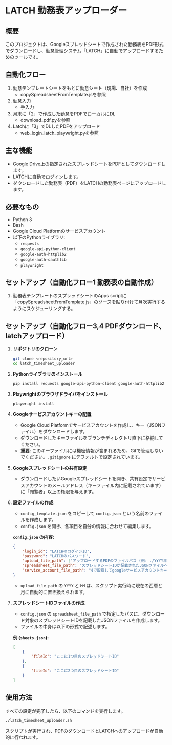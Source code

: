 # LATCH 勤務表アップローダー

## 概要

このプロジェクトは、Googleスプレッドシートで作成された勤務表をPDF形式でダウンロードし、勤怠管理システム「LATCH」に自動でアップロードするためのツールです。

## 自動化フロー
1. 勤怠テンプレートシートをもとに勤怠シート（現場、自社）を作成
   - copySpreadsheetFromTemplate.jsを参照
2. 勤怠入力
   - 手入力
3. 月末に「2」で作成した勤怠をPDFでローカルにDL
   - download_pdf.pyを参照
4. Latchに「3」でDLしたPDFをアップロード
   - web_login_latch_playwright.pyを参照

## 主な機能
-   Google Drive上の指定されたスプレッドシートをPDFとしてダウンロードします。
-   LATCHに自動でログインします。
-   ダウンロードした勤務表（PDF）をLATCHの勤務表ページにアップロードします。

## 必要なもの

-   Python 3
-   Bash
-   Google Cloud Platformのサービスアカウント
-   以下のPythonライブラリ:
    -   `requests`
    -   `google-api-python-client`
    -   `google-auth-httplib2`
    -   `google-auth-oauthlib`
    -   `playwright`

## セットアップ（自動化フロー1 勤務表の自動作成）
1. 勤務表テンプレートのスプレッドシートのApps scriptに「copySpreadsheetFromTemplate.js」のソースを貼り付けて月次実行するようにスケジューリングする。

## セットアップ（自動化フロー3,4 PDFダウンロード、latchアップロード）

1.  **リポジトリのクローン**
    ```bash
    git clone <repository_url>
    cd latch_timesheet_uploader
    ```

2.  **Pythonライブラリのインストール**
    ```bash
    pip install requests google-api-python-client google-auth-httplib2 google-auth-oauthlib playwright
    ```

3.  **Playwrightのブラウザドライバをインストール**
    ```bash
    playwright install
    ```

4.  **Googleサービスアカウントキーの配置**
    -   Google Cloud Platformでサービスアカウントを作成し、キー（JSONファイル）をダウンロードします。
    -   ダウンロードしたキーファイルをブランチディレクトリ直下に格納してください。
    -   **重要**: このキーファイルには機密情報が含まれるため、Gitで管理しないでください。`.gitignore` にデフォルトで設定されています。

5.  **Googleスプレッドシートの共有設定**
    -   ダウンロードしたいGoogleスプレッドシートを開き、共有設定でサービスアカウントのメールアドレス（キーファイル内に記載されています）に「閲覧者」以上の権限を与えます。

6.  **設定ファイルの作成**
    -   `config_template.json` をコピーして `config.json` という名前のファイルを作成します。
    -   `config.json` を開き、各項目を自分の情報に合わせて編集します。

    **`config.json` の内容:**
    ```json
    {
        "login_id": "LATCHのログインID",
        "password": "LATCHのパスワード",
        "upload_file_path": ["アップロードするPDFのファイルパス (例: ./YYYY年MM月_勤務表.pdf)"],
        "spreadsheet_file_path": "スプレッドシートIDが記載されたJSONファイルへのパス (例: ./sheets.json)",
        "service_account_file_path": "4で取得してgoogleサービスアカウントキーのファイルパス（例：./gen-lang-client-123456json）"
    }
    ```
    -   `upload_file_path` の `YYYY` と `MM` は、スクリプト実行時に現在の西暦と月に自動的に置き換えられます。

7.  **スプレッドシートIDファイルの作成**
    -   `config.json` の `spreadsheet_file_path` で指定したパスに、ダウンロード対象のスプレッドシートIDを記載したJSONファイルを作成します。
    -   ファイルの中身は以下の形式で記述します。

    **例 (`sheets.json`):**
    ```json
    [
        {
            "fileId": "ここに1つ目のスプレッドシートID"
        },
        {
            "fileId": "ここに2つ目のスプレッドシートID"
        }
    ]
    ```

## 使用方法

すべての設定が完了したら、以下のコマンドを実行します。

```bash
./latch_timesheet_uploader.sh
```

スクリプトが実行され、PDFのダウンロードとLATCHへのアップロードが自動的に行われます。
